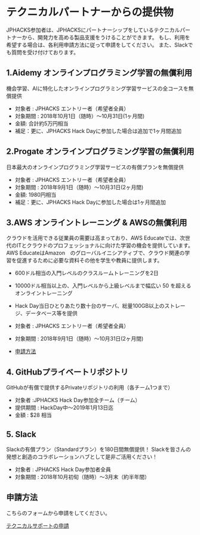 # テクニカルパートナーからの提供物
JPHACKS参加者は、JPHACKSにパートナーシップをしているテクニカルパートナーから、開発力を高める製品支援をうけることができます。
もし、利用を希望する場合は、各利用申請方法に従って申請をしてください。
また、Slackでも質問を受け付けております。


## 1.Aidemy オンラインプログラミング学習の無償利用
機会学習、AIに特化したオンラインプログラミング学習サービスの全コースを無償提供

- 対象者 : JPHACKS エントリー者（希望者全員）
- 対象期間 : 2018年10月1日（随時）〜10月31日(1ヶ月間)
- 金額: 合計約5万円相当
- 補足：更に、JPHACKS Hack Dayに参加した場合は追加で1ヶ月間追加

## 2.Progate オンラインプログラミング学習の無償利用
日本最大のオンラインプログラミング学習サービスの有償プランを無償提供

- 対象者 : JPHACKS エントリー者（希望者全員）
- 対象期間 : 2018年9月1日（随時）〜10月31日(2ヶ月間)
- 金額: 1980円相当
- 補足：更に、JPHACKS Hack Dayに参加した場合は1ヶ月間追加


## 3.AWS オンライントレーニング & AWSの無償利用

クラウドを活用できる従業員の需要は高まっており、AWS Educateでは、次世代のITとクラウドのプロフェッショナルに向けた学習の機会を提供しています。
AWS EducateはAmazon　のグローバルイニシアティブで、クラウド関連の学習を促進するために必要な資料その他を学生や教員に提供します。

- 600ドル相当の入門レベルのクラスルームトレーニングを2日
- 10000ドル相当以上の、入門レベルから上級レベルまで幅広い 50 を超えるオンライントレーニング
- Hack Day当日ひとりあたり数十台のサーバ、総量100GB以上のストレージ、データベース等を提供
- 対象者 : JPHACKS エントリー者（希望者全員）
- 対象期間 : 2018年9月1日（随時）〜10月31日(2ヶ月間)

- [申請方法](aws-educate.md) 

## 4. GitHubプライベートリポジトリ
GitHubが有償で提供するPrivateリポジトリの利用（各チーム1つまで）

- 対象者 :JPHACKS Hack Day参加全チーム（チーム）
- 提供期間 : HackDay中〜2019年1月13日迄
- 金額 : $28 相当

## 5. Slack
Slackの有償プラン（Standardプラン）を180日間無償提供！
Slackを皆さんの発想と創造のコラボレーションハブとして是非ご活用ください！

- 対象者 : JPHACKS Hack Day参加者全員
- 対象期間 : 2018年10月初旬（随時）〜3月末（約半年間）

## 申請方法
こちらのフォームから申請をしてください。

[テクニカルサポートの申請](https://goo.gl/forms/gAcIdvuJPjLV1uKC3)
